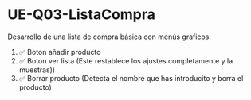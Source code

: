 # UE-Q03-ListaCompra
Desarrollo de una lista de compra básica con menús graficos.

1. ✅ Boton añadir producto
2. ✅ Boton ver lista (Este restablece los ajustes completamente y la muestras))
3. ✅ Borrar producto (Detecta el nombre que has introducito y borra el producto)
